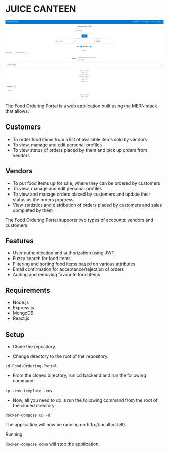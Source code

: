 # JUICE CANTEEN 

<img src="image.png" width="1024"/>

The Food Ordering Portal is a web application built using the MERN stack that allows:

## Customers

* To order food items from a list of available items sold by vendors
* To view, manage and edit personal profiles
* To view status of orders placed by them and pick up orders from vendors

## Vendors

* To put food items up for sale, where they can be ordered by customers
* To view, manage and edit personal profiles
* To view and manage orders placed by customers and update their status as the orders progress
* View statistics and distribution of orders placed by customers and sales completed by them

The Food Ordering Portal supports two types of accounts: vendors and customers.

## Features

* User authentication and authorization using JWT.
* Fuzzy search for food items
* Filtering and sorting food items based on various attributes
* Email confirmation for acceptance/rejection of orders
* Adding and removing favourite food items

## Requirements

* Node.js
* Express.js
* MongoDB
* React.js

## Setup

* Clone the repository.

* Change directory to the root of the repository.

```
cd Food-Ordering-Portal
```
* From the cloned directory, run cd backend and run the following command:
```
cp .env.template .env
```
* Now, all you need to do is run the following command from the root of the cloned directory:

```
docker-compose up -d
```
The application will now be running on http://localhost:80.

Running

```docker-compose down```
will stop the application.
